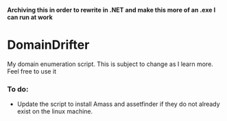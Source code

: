**Archiving this in order to rewrite in .NET and make this more of an .exe I can run at work**
# DomainDrifter
My domain enumeration script. This is subject to change as I learn more. Feel free to use it


### To do:
- Update the script to install Amass and assetfinder if they do not already exist on the linux machine.
